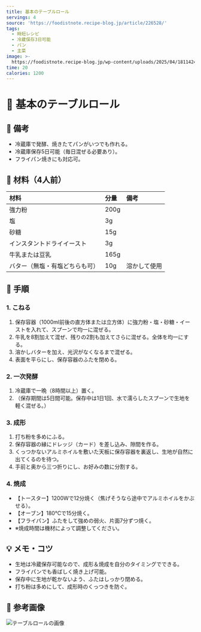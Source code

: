 ```yaml
---
title: 基本のテーブルロール
servings: 4
source: 'https://foodistnote.recipe-blog.jp/article/226528/'
tags:
  - 時短レシピ
  - 冷蔵保存3日可能
  - パン
  - 主菜
image: >-
  https://foodistnote.recipe-blog.jp/wp-content/uploads/2025/04/18114242/IMG_1012-20250418114241-20250418114241.jpg
time: 20
calories: 1200
---
```


# 🍳 基本のテーブルロール

## 📝 備考
- 冷蔵庫で発酵、焼きたてパンがいつでも作れる。
- 冷蔵庫保存5日可能（毎日混ぜる必要あり）。
- フライパン焼きにも対応可。

## 🛒 材料（4人前）
| 材料 | 分量 | 備考 |
|:---|:---|:---|
| 強力粉 | 200g | |
| 塩 | 3g | |
| 砂糖 | 15g | |
| インスタントドライイースト | 3g | |
| 牛乳または豆乳 | 165g | |
| バター（無塩・有塩どちらも可） | 10g | 溶かして使用 |

## 🥣 手順
### 1. こねる
1. 保存容器（1000ml前後の直方体または立方体）に強力粉・塩・砂糖・イーストを入れて、スプーンで均一に混ぜる。
2. 牛乳を8割加えて混ぜ、残りの2割も加えてさらに混ぜる。全体を均一にする。
3. 溶かしバターを加え、光沢がなくなるまで混ぜる。
4. 表面を平らにし、保存容器のふたを閉める。

### 2. 一次発酵
1. 冷蔵庫で一晩（8時間以上）置く。
2. （保存期間は5日間可能。保存中は1日1回、水で濡らしたスプーンで生地を軽く混ぜる。）

### 3. 成形
1. 打ち粉を多めにふる。
2. 保存容器の縁にドレッジ（カード）を差し込み、隙間を作る。
3. くっつかないアルミホイルを敷いた天板に保存容器を裏返し、生地が自然に出てくるのを待つ。
4. 手前と奥から三つ折りにし、お好みの数に分割する。

### 4. 焼成
- 【トースター】1200Wで12分焼く（焦げそうなら途中でアルミホイルをかぶせる）。
- 【オーブン】180℃で15分焼く。
- 【フライパン】ふたをして強めの弱火、片面7分ずつ焼く。
- ※焼成時間は機材によって調整してください。

## 💡 メモ・コツ
- 生地は冷蔵保存可能なので、成形＆焼成を自分のタイミングでできる。
- フライパンでも香ばしく焼き上げ可能。
- 保存中に生地が乾かないよう、ふたはしっかり閉める。
- 打ち粉は多めにして、成形時のくっつきを防ぐ。

## 📸 参考画像
![テーブルロールの画像](https://foodistnote.recipe-blog.jp/wp-content/uploads/2025/04/18114242/IMG_1012-20250418114241-20250418114241.jpg)
